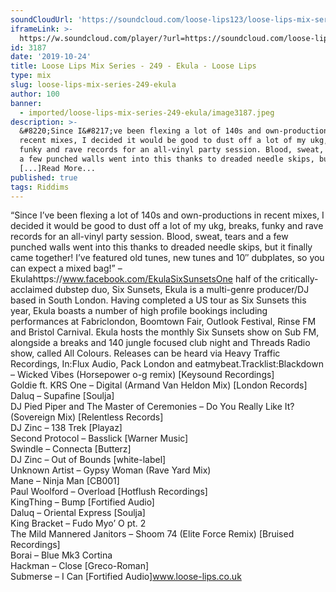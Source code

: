 ```yaml
---
soundCloudUrl: 'https://soundcloud.com/loose-lips123/loose-lips-mix-series-249-ekula'
iframeLink: >-
  https://w.soundcloud.com/player/?url=https://soundcloud.com/loose-lips123/loose-lips-mix-series-249-ekula&color=00aabb&auto_play=false&hide_related=false&show_comments=true&show_user=true&show_reposts=false
id: 3187
date: '2019-10-24'
title: Loose Lips Mix Series - 249 - Ekula - Loose Lips
type: mix
slug: loose-lips-mix-series-249-ekula
author: 100
banner:
  - imported/loose-lips-mix-series-249-ekula/image3187.jpeg
description: >-
  &#8220;Since I&#8217;ve been flexing a lot of 140s and own-productions in
  recent mixes, I decided it would be good to dust off a lot of my ukg, breaks,
  funky and rave records for an all-vinyl party session. Blood, sweat, tears and
  a few punched walls went into this thanks to dreaded needle skips, but it
  [...]Read More...
published: true
tags: Riddims
---
```

“Since I’ve been flexing a lot of 140s and own-productions in recent mixes, I decided it would be good to dust off a lot of my ukg, breaks, funky and rave records for an all-vinyl party session. Blood, sweat, tears and a few punched walls went into this thanks to dreaded needle skips, but it finally came together! I’ve featured old tunes, new tunes and 10″ dubplates, so you can expect a mixed bag!” – Ekulahttps://www.facebook.com/EkulaSixSunsetsOne half of the critically-acclaimed dubstep duo, Six Sunsets, Ekula is a multi-genre producer/DJ based in South London. Having completed a US tour as Six Sunsets this year, Ekula boasts a number of high profile bookings including performances at Fabriclondon, Boomtown Fair, Outlook Festival, Rinse FM and Bristol Carnival. Ekula hosts the monthly Six Sunsets show on Sub FM, alongside a breaks and 140 jungle focused club night and Threads Radio show, called All Colours. Releases can be heard via Heavy Traffic Recordings, In:Flux Audio, Pack London and eatmybeat.Tracklist:Blackdown – Wicked Vibes (Horsepower o-g remix) \[Keysound Recordings\]  
Goldie ft. KRS One – Digital (Armand Van Heldon Mix) \[London Records\]  
Daluq – Supafine \[Soulja\]  
DJ Pied Piper and The Master of Ceremonies – Do You Really Like It? (Sovereign Mix) \[Relentless Records\]  
DJ Zinc – 138 Trek \[Playaz\]  
Second Protocol – Basslick \[Warner Music\]  
Swindle – Connecta \[Butterz\]  
DJ Zinc – Out of Bounds \[white-label\]  
Unknown Artist – Gypsy Woman (Rave Yard Mix)  
Mane – Ninja Man \[CB001\]  
Paul Woolford – Overload \[Hotflush Recordings\]  
KingThing – Bump \[Fortified Audio\]  
Daluq – Oriental Express \[Soulja\]  
King Bracket – Fudo Myo’ O pt. 2  
The Mild Mannered Janitors – Shoom 74 (Elite Force Remix) \[Bruised Recordings\]  
Borai – Blue Mk3 Cortina  
Hackman – Close \[Greco-Roman\]  
Submerse – I Can \[Fortified Audio\]www.loose-lips.co.uk